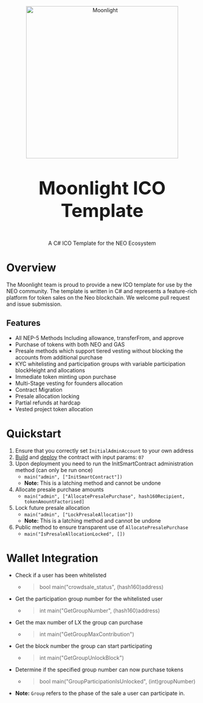 <p align="center">
  <img
    src="https://assets.moonlight.io/vi/moonlight-logo-dark-800w.png" 
    width="400px"
    alt="Moonlight">
</p>

<p align="center" style="font-size: 48px;">
  <strong>Moonlight ICO Template</strong>
</p>

<p align="center">
 A C# ICO Template for the NEO Ecosystem
</p>

# Overview
The Moonlight team is proud to provide a new ICO template for use by the NEO community.  The template is written in C# and represents a feature-rich platform for token sales on the Neo blockchain.  We welcome pull request and issue submission.

## Features
* All NEP-5 Methods Including allowance, transferFrom, and approve
* Purchase of tokens with both NEO and GAS
* Presale methods which support tiered vesting without blocking the accounts from additional purchase
* KYC whitelisting and participation groups with variable participation blockHeight and allocations
* Immediate token minting upon purchase
* Multi-Stage vesting for founders allocation
* Contract Migration
* Presale allocation locking
* Partial refunds at hardcap
* Vested project token allocation

# Quickstart
1. Ensure that you correctly set `InitialAdminAccount` to your own address
2. [Build](http://docs.neo.org/en-us/sc/quickstart/getting-started-csharp.html) and [deploy](http://docs.neo.org/en-us/sc/quickstart/deploy-invoke.html) the contract with input params: `07`
2. Upon deployment you need to run the InitSmartContract administration method (can only be run once)
    * `main("admin", ["InitSmartContract"])`
    * **Note:** This is a latching method and cannot be undone
3. Allocate presale purchase amounts
    * `main("admin", ["AllocatePresalePurchase", hash160Recipient, tokenAmountFactorised]`
4. Lock future presale allocation
    * `main("admin", ["LockPresaleAllocation"])`
    * **Note:** This is a latching method and cannot be undone
5. Public method to ensure transparent use of `AllocatePresalePurchase`
    * `main("IsPresaleAllocationLocked", [])`

# Wallet Integration
- Check if a user has been whitelisted
    - > bool main("crowdsale_status", (hash160)address)
- Get the participation group number for the whitelisted user
    - > int main("GetGroupNumber", (hash160)address)
- Get the max number of LX the group can purchase
    - > int main("GetGroupMaxContribution")
- Get the block number the group can start participating
    - > int main("GetGroupUnlockBlock")
- Determine if the specified group number can now purchase tokens
    - > bool main("GroupParticipationIsUnlocked", (int)groupNumber)
* **Note:** `Group` refers to the phase of the sale a user can participate in.
